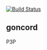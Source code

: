 [![Build Status](https://travis-ci.org/herald-it/goncord.svg?branch=master)](https://travis-ci.org/herald-it/goncord)


goncord
-------

P3P
